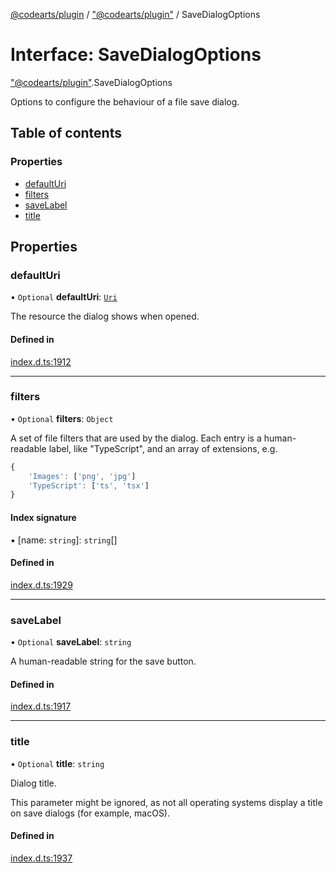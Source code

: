 [@codearts/plugin](../README.md) / ["@codearts/plugin"](../modules/_codearts_plugin_.md) / SaveDialogOptions

# Interface: SaveDialogOptions

["@codearts/plugin"](../modules/_codearts_plugin_.md).SaveDialogOptions

Options to configure the behaviour of a file save dialog.

## Table of contents

### Properties

- [defaultUri](codearts_plugin_.SaveDialogOptions.md#defaulturi)
- [filters](codearts_plugin_.SaveDialogOptions.md#filters)
- [saveLabel](codearts_plugin_.SaveDialogOptions.md#savelabel)
- [title](codearts_plugin_.SaveDialogOptions.md#title)

## Properties

### defaultUri

• `Optional` **defaultUri**: [`Uri`](../classes/codearts_plugin_.Uri.md)

The resource the dialog shows when opened.

#### Defined in

[index.d.ts:1912](https://github.com/huaweicloud/cloudide-plugin-api/blob/5055bbd/index.d.ts#L1912)

___

### filters

• `Optional` **filters**: `Object`

A set of file filters that are used by the dialog. Each entry is a human-readable label,
like "TypeScript", and an array of extensions, e.g.
```ts
{
	'Images': ['png', 'jpg']
	'TypeScript': ['ts', 'tsx']
}
```

#### Index signature

▪ [name: `string`]: `string`[]

#### Defined in

[index.d.ts:1929](https://github.com/huaweicloud/cloudide-plugin-api/blob/5055bbd/index.d.ts#L1929)

___

### saveLabel

• `Optional` **saveLabel**: `string`

A human-readable string for the save button.

#### Defined in

[index.d.ts:1917](https://github.com/huaweicloud/cloudide-plugin-api/blob/5055bbd/index.d.ts#L1917)

___

### title

• `Optional` **title**: `string`

Dialog title.

This parameter might be ignored, as not all operating systems display a title on save dialogs
(for example, macOS).

#### Defined in

[index.d.ts:1937](https://github.com/huaweicloud/cloudide-plugin-api/blob/5055bbd/index.d.ts#L1937)
